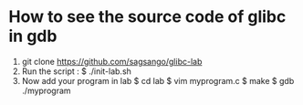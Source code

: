 # How to see the source code of glibc in gdb
1. git clone https://github.com/sagsango/glibc-lab
2. Run the script : $ ./init-lab.sh
3. Now add your program in lab
   $ cd lab
   $ vim myprogram.c
   $ make
   $ gdb ./myprogram
